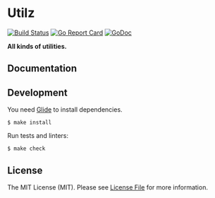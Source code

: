 # Utilz

[![Build Status](https://img.shields.io/travis/sagikazarmark/utilz.svg?style=flat-square)](https://travis-ci.org/sagikazarmark/utilz)
[![Go Report Card](https://goreportcard.com/badge/github.com/sagikazarmark/utilz?style=flat-square)](https://goreportcard.com/report/github.com/sagikazarmark/utilz)
[![GoDoc](http://img.shields.io/badge/godoc-reference-5272B4.svg?style=flat-square)](https://godoc.org/github.com/sagikazarmark/utilz)

**All kinds of utilities.**


## Documentation


## Development

You need [Glide](http://glide.sh/) to install dependencies.

`$ make install`

Run tests and linters:

`$ make check`


## License

The MIT License (MIT). Please see [License File](LICENSE) for more information.
